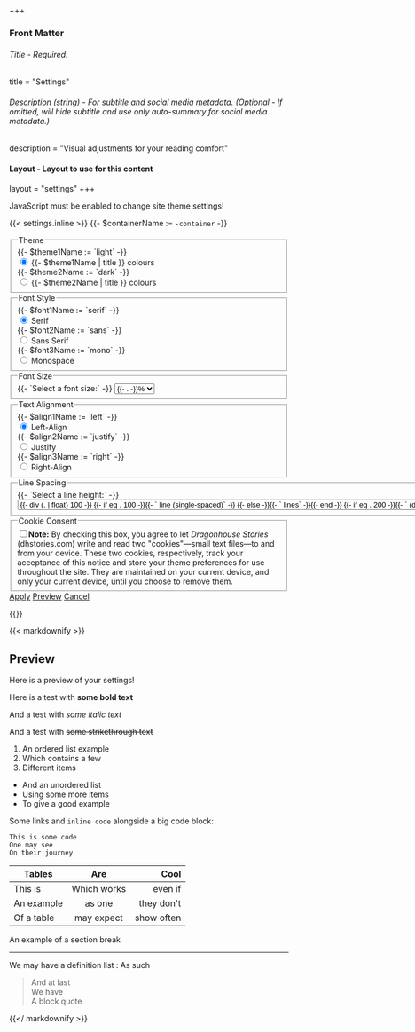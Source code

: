 +++
### Front Matter
###### Title - Required.
title = "Settings"

###### Description (string) - For subtitle and social media metadata. (Optional - If omitted, will hide subtitle and use only auto-summary for social media metadata.)
description = "Visual adjustments for your reading comfort"

#### Layout - Layout to use for this content
layout = "settings"
+++

<noscript>JavaScript must be enabled to change site theme settings!</noscript>

{{< settings.inline >}}
{{- $containerName := `-container` -}}
<form class='js-only' action='javascript:updateSettings();'>
	<fieldset>
		<legend>Theme</legend>
		{{- $theme1Name := `light` -}}
		<div id='{{- $theme1Name -}}{{- $containerName -}}'>
			<input type='radio' id='{{- $theme1Name -}}' name='theme' value='{{- $theme1Name -}}' checked>
			<label for='{{- $theme1Name -}}'>{{- $theme1Name | title }} colours</label>
		</div>
		{{- $theme2Name := `dark` -}}
		<div id='{{- $theme2Name -}}{{- $containerName -}}'>
			<input type='radio' id='{{- $theme2Name -}}' name='theme' value='{{- $theme2Name -}}'>
			<label for='{{- $theme2Name -}}'>{{- $theme2Name | title }} colours</label>
		</div>
	</fieldset>
	<fieldset>
		<legend>Font Style</legend>
		{{- $font1Name := `serif` -}}
		<div id='{{- $font1Name -}}{{- $containerName -}}'>
			<input type='radio' id='{{- $font1Name -}}' name='font' value='{{- $font1Name -}}' checked>
			<label for='{{- $font1Name -}}'>Serif</label>
		</div>
		{{- $font2Name := `sans` -}}
		<div id='{{- $font2Name -}}{{- $containerName -}}'>
			<input type='radio' id='{{- $font2Name -}}' name='font' value='{{- $font2Name -}}'>
			<label for='{{- $font2Name -}}'>Sans Serif</label>
		</div>
		{{- $font3Name := `mono` -}}
		<div id='{{- $font3Name -}}{{- $containerName -}}'>
			<input type='radio' id='{{- $font3Name -}}' name='font' value='{{- $font3Name -}}'>
			<label for='{{- $font3Name -}}'>Monospace</label>
		</div>
	</fieldset>
	<fieldset>
		<legend>Font Size</legend>
		<label for='size'>{{- `Select a font size:` -}}</label>
		<select id='size' name='size' class='select-box'>
			{{- $fontSizes := seq 200 -10 50 -}}
			{{- range $fontSizes -}}
				<option id='s{{- . -}}' value='s{{- . -}}' {{- if eq . 100 -}}selected{{- end -}}>{{- . -}}%</option>
			{{- end -}}
		</select>
	</fieldset>
	<fieldset>
		<legend>Text Alignment</legend>
		{{- $align1Name := `left` -}}
		<div id='{{- $align1Name -}}{{- $containerName -}}'>
			<input type='radio' id='{{- $align1Name -}}' name='align' value='{{- $align1Name -}}' checked>
			<label for='{{- $align1Name -}}'>Left-Align</label>
		</div>
		{{- $align2Name := `justify` -}}
		<div id='{{- $align2Name -}}{{- $containerName -}}'>
			<input type='radio' id='{{- $align2Name -}}' name='align' value='{{- $align2Name -}}'>
			<label for='{{- $align2Name -}}'>Justify</label>
		</div>
		{{- $align3Name := `right` -}}
		<div id='{{- $align3Name -}}{{- $containerName -}}'>
			<input type='radio' id='{{- $align3Name -}}' name='align' value='{{- $align3Name -}}'>
			<label for='{{- $align3Name -}}'>Right-Align</label>
		</div>			
	</fieldset>
	<fieldset>
		<legend>Line Spacing</legend>
		<label for='line'>{{- `Select a line height:` -}}</label>
		<select id='line' name='line' class='select-box'>
			{{- $lineSizes := seq 200 -10 100 -}}
			{{- range $lineSizes -}}
				<option id='l{{- . -}}' value='l{{- . -}}' {{- if eq . 130 -}}selected{{- end -}}>
					{{- div (. | float) 100 -}}
					{{- if eq . 100 -}}{{- ` line (single-spaced)` -}}
					{{- else -}}{{- ` lines` -}}{{- end -}}
					{{- if eq . 200 -}}{{- ` (double-spaced)` -}}{{- end -}}
				</option>
			{{- end -}}
		</select>	
	</fieldset>
	<fieldset>
	<legend>Cookie Consent</legend>
		<span id='cookie-notice'><input id='cookie-consent' class='checkbox' type='checkbox'/><label for='cookie-consent'><b>Note:</b> By checking this box, you agree to let <i>Dragonhouse Stories</i> (dhstories.com) write and read two "cookies"—small text files—to and from your device. These two cookies, respectively, track your acceptance of this notice and store your theme preferences for use throughout the site. They are maintained on your current device, and only your current device, until you choose to remove them.</label></span>
	</fieldset>
	<span class='settings-buttons' id='preview-stop'>
		<a href='javascript:updateSettings();' class='go' role='button' title='Apply the current settings and return to the previous page'>Apply</a>
		<a href='javascript:previewSettings();' class='demo' role='button' title='Demonstrate the current settings in a preview box'>Preview</a>
		<a href='javascript:cancelSettings();' class='cancel' role='button' title='Discard the current settings and return to the previous page'>Cancel</a>
	</span>
</form>
{{</ settings.inline >}}

<p id='error-box' class='error-box hidden'></p>

<div id='preview-box' class='preview-box hidden'>

{{< markdownify >}}

## Preview

Here is a preview of your settings!

Here is a test with **some bold text**

And a test with _some italic text_

And a test with ~~some strikethrough text~~

1. An ordered list example
2. Which contains a few
3. Different items

- And an unordered list
- Using some more items
- To give a good example

Some <a>links</a> and `inline code` alongside a big code block:

```
This is some code
One may see
On their journey
```

| Tables        | Are           | Cool  |
| ------------- |:-------------:| -----:|
| This is     | Which works | even if |
| An example      | as one      |  they don't |
| Of a table | may expect      |    show often |

An example of a section break

---

We may have a definition list
: As such

> And at last  
> We have  
> A block quote  

{{</ markdownify >}}
</div>